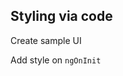 ## Styling via code

Create sample UI
<snippet id='style-view-html'/>

Add style on `ngOnInit`
<snippet id='setting-style-via-code'/>
